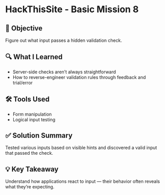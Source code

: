 # HackThisSite - Basic Mission 8

## 🧠 Objective
Figure out what input passes a hidden validation check.

## 🔍 What I Learned
- Server-side checks aren’t always straightforward
- How to reverse-engineer validation rules through feedback and trial/error

## 🛠️ Tools Used
- Form manipulation
- Logical input testing

## ✅ Solution Summary
Tested various inputs based on visible hints and discovered a valid input that passed the check.

## 💡 Key Takeaway
Understand how applications react to input — their behavior often reveals what they’re expecting.
